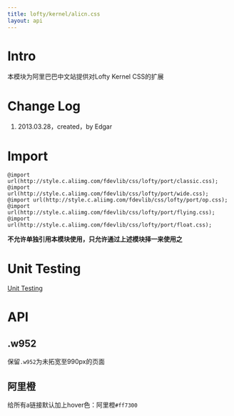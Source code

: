 ```yaml
---
title: lofty/kernel/alicn.css
layout: api
---
```


# Intro

本模块为阿里巴巴中文站提供对Lofty Kernel CSS的扩展

# Change Log

1. 2013.03.28，created，by Edgar

# Import

    @import url(http://style.c.aliimg.com/fdevlib/css/lofty/port/classic.css);
    @import url(http://style.c.aliimg.com/fdevlib/css/lofty/port/wide.css);
    @import url(http://style.c.aliimg.com/fdevlib/css/lofty/port/op.css);
    @import url(http://style.c.aliimg.com/fdevlib/css/lofty/port/flying.css);
    @import url(http://style.c.aliimg.com/fdevlib/css/lofty/port/float.css);

**不允许单独引用本模块使用，只允许通过上述模块择一来使用之**

# Unit Testing

[Unit Testing](/tests/specs/kernel/alicn/render.html)

# API

## .w952

保留`.w952`为未拓宽至990px的页面

## 阿里橙

给所有a链接默认加上hover色：阿里橙`#ff7300`
